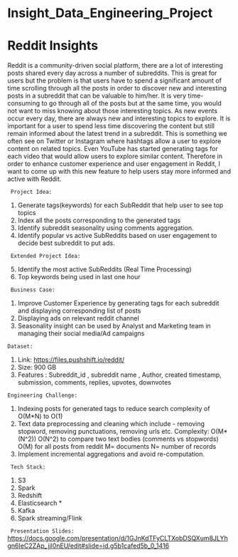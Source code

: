 # Insight_Data_Engineering_Project

# Reddit Insights

Reddit is a community-driven social platform, there are a lot of interesting posts shared every day across a number of 
subreddits. This is great for users but the problem is that users have to spend a significant amount of time scrolling 
through all the posts in order to discover new and interesting posts in a subreddit that can be valuable to him/her. 
It is very time-consuming to go through all of the posts but at the same time, you would not want to miss knowing about 
those interesting topics. As new events occur every day, there are always new and interesting topics to explore. It is 
important for a user to spend less time discovering the content but still remain informed about the latest trend in a 
subreddit. This is something we often see on Twitter or Instagram where hashtags allow a user to explore content on 
related topics. Even YouTube has started generating tags for each video that would allow users to explore similar 
content. Therefore in order to enhance customer experience and user engagement in Reddit, I want to come up with this 
new feature to help users stay more informed and active with Reddit.


`` Project Idea:`` 

1. Generate tags(keywords) for each SubReddit that help user to see top topics
2. Index all the posts corresponding to the generated tags   
3. Identify subreddit seasonality using comments aggregation.
4. Identify popular vs active SubReddits based on user engagement to decide best subreddit to put ads. 


`` Extended Project Idea:``

5. Identify the most active SubReddits (Real Time Processing)
6. Top keywords being used in last one hour



`` Business Case:`` 

1. Improve Customer Experience by generating tags for each subreddit and displaying corresponding list of posts
2. Displaying ads on relevant reddit channel
3. Seasonality insight can be used by Analyst and Marketing team in managing their social media/Ad campaigns


``Dataset:`` 

1. Link: https://files.pushshift.io/reddit/
2. Size: 900 GB
3. Features :  Subreddit_id , subreddit name , Author,  created timestamp,    submission, comments, replies, upvotes, downvotes


``Engineering Challenge:`` 

1. Indexing posts for generated tags to reduce search complexity of  O(M*N) to O(1) 
2. Text data preprocessing and cleaning which include - removing stopword, removing punctuations, removing urls etc. 
    Complexity:  O(M*(N^2))
    O(N^2) to compare two text bodies (comments vs stopwords)
    O(M) for all posts from reddit
    M= documents
    N= number of records 
3.  Implement incremental aggregations and avoid re-computation.

`` Tech Stack:`` 

1. S3
2. Spark
3. Redshift
4. Elasticsearch *
5. Kafka
6. Spark streaming/Flink


`` Presentation Slides:`` 
https://docs.google.com/presentation/d/1GJnKdTFyCLTXobDSQXum8JLYhgn6IeC2ZAp_jjl0nEU/edit#slide=id.g5b1cafed5b_0_1416



